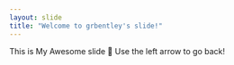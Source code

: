 ```yaml
---
layout: slide
title: "Welcome to grbentley's slide!"
---
```

This is My Awesome slide :tada:
Use the left arrow to go back!
